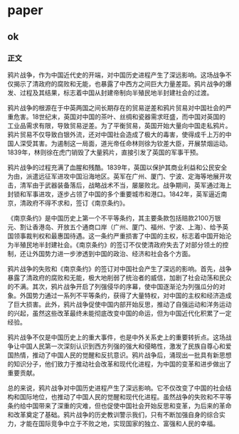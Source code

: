 # paper

## ok

### 正文

鸦片战争，作为中国近代史的开端，对中国历史进程产生了深远影响。这场战争不仅揭示了清政府的腐败和无能，也暴露了中西方之间巨大力量差距。鸦片战争的爆发、过程及其结果，标志着中国从封建帝制向半殖民地半封建社会的过渡。

鸦片战争的根源在于中英两国之间长期存在的贸易逆差和鸦片贸易对中国社会的严重危害。18世纪末，英国对中国的茶叶、丝绸和瓷器需求旺盛，而中国对英国的工业品需求有限，导致贸易逆差。为了平衡贸易，英国开始大量向中国走私鸦片。鸦片贸易不仅导致白银外流，还对中国社会造成了极大的毒害，使得成千上万的中国人深受其害。为遏制这一局面，道光帝任命林则徐为钦差大臣，开展禁烟运动。1839年，林则徐在虎门销毁了大量鸦片，直接引发了英国的军事干预。

鸦片战争的过程充满了血腥和残酷。1839年，英国以保护其商业利益和公民安全为由，派遣远征军进攻中国沿海地区。英军在广州、厦门、宁波、定海等地展开攻击，清军由于武器装备落后，战略战术不当，屡屡败北。战争期间，英军通过海上封锁和军事进攻，逐步占领了中国的多个重要城市和港口。1842年，英军逼近南京，清政府不得不求和，签订《南京条约》。

《南京条约》是中国历史上第一个不平等条约，其主要条款包括赔款2100万银元、割让香港岛、开放五个通商口岸（广州、厦门、福州、宁波、上海）、给予英国领事裁判权和最惠国待遇。这一条约严重损害了中国的主权，标志着中国开始沦为半殖民地半封建社会。《南京条约》的签订不仅使清政府失去了对部分领土的控制，还让外国势力进一步渗透到中国的政治、经济和社会各个方面。

鸦片战争的失败和《南京条约》的签订对中国社会产生了深远的影响。首先，战争暴露了清政府的腐败和无能，极大地削弱了统治者的威信，加剧了社会动荡和民众的不满。其次，鸦片战争开启了列强侵华的序幕，使中国逐渐沦为列强瓜分的对象。外国势力通过一系列不平等条约，获得了大量特权，对中国的主权和经济造成了巨大损害。此外，鸦片战争促使中国内部开始反思，推动了自强运动和洋务运动的兴起，虽然这些改革最终未能彻底改变中国的命运，但为中国近代化积累了一定经验。

鸦片战争不仅是中国历史上的重大事件，也是中外关系史上的重要转折点。这场战争让中国人民第一次深刻认识到西方列强的强大和侵略性，激发了民族自尊心和爱国热情，推动了中国人民的觉醒和反抗意识。鸦片战争后，涌现出一批具有新思想的知识分子，他们致力于推动社会改革和现代化进程，为中国的变革和进步做出了重要贡献。

总的来说，鸦片战争对中国历史进程产生了深远影响。它不仅改变了中国的社会结构和国际地位，也推动了中国人民的觉醒和现代化进程。虽然战争的失败和不平等条约给中国带来了深重的灾难，但也促使中国社会开始反思和变革，为后来的革命和改革奠定了基础。鸦片战争的历史教训警示我们，只有不断加强自身的综合实力，才能在国际竞争中立于不败之地，实现国家的独立、富强和人民的幸福。
